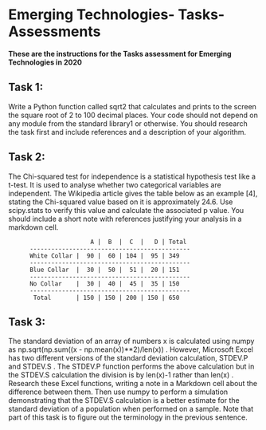 # Emerging Technologies- Tasks-Assessments

**These are the instructions for the Tasks assessment for Emerging Technologies in 2020**

## Task 1: 
Write a Python function called sqrt2 that calculates and
prints to the screen the square root of 2 to 100 decimal places. Your code should
not depend on any module from the standard library1 or otherwise. You should
research the task first and include references and a description of your algorithm.

## Task 2:
The Chi-squared test for independence is a statistical
hypothesis test like a t-test. It is used to analyse whether two categorical variables
are independent. The Wikipedia article gives the table below as an example [4],
stating the Chi-squared value based on it is approximately 24.6. Use scipy.stats
to verify this value and calculate the associated p value. You should include a short
note with references justifying your analysis in a markdown cell.

                           A |  B  |  C  |   D | Total
          ---------------------------------------------
          White Collar |  90 |  60 | 104 |  95 | 349
          ---------------------------------------------
          Blue Collar  |  30 |  50 |  51 |  20 | 151
          ---------------------------------------------
          No Collar    |  30 |  40 |  45 |  35 | 150
          ---------------------------------------------
           Total       | 150 | 150 | 200 | 150 | 650

## Task 3:

The standard deviation of an array of numbers x is
calculated using numpy as np.sqrt(np.sum((x - np.mean(x))**2)/len(x)) .
However, Microsoft Excel has two different versions of the standard deviation
calculation, STDEV.P and STDEV.S . The STDEV.P function performs the above
calculation but in the STDEV.S calculation the division is by len(x)-1 rather
than len(x) . Research these Excel functions, writing a note in a Markdown cell
about the difference between them. Then use numpy to perform a simulation
demonstrating that the STDEV.S calculation is a better estimate for the standard
deviation of a population when performed on a sample. Note that part of this task
is to figure out the terminology in the previous sentence.

